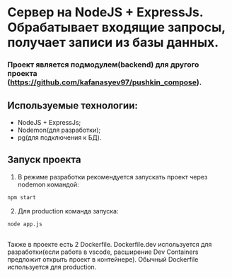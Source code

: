 # Сервер на NodeJS + ExpressJs. Обрабатывает входящие запросы, получает записи из базы данных.

### Проект является подмодулем(backend) для другого проекта (https://github.com/kafanasyev97/pushkin_compose).

## Используемые технологии:

- NodeJS + ExpressJs;
- Nodemon(для разработки);
- pg(для подключения к БД).

## Запуск проекта

1. В режиме разработки рекомендуется запускать проект через nodemon командой:

```sh
npm start
```

2. Для production команда запуска:

```sh
node app.js
```

##

Также в проекте есть 2 Dockerfile. Dockerfile.dev используется для разработки(если работа в vscode, расширение Dev Containers предложит открыть проект в контейнере). Обычный Dockerfile используется для production.
